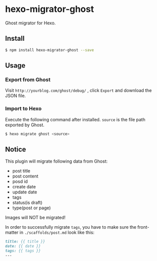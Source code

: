 # hexo-migrator-ghost

Ghost migrator for Hexo.

## Install

``` bash
$ npm install hexo-migrator-ghost --save
```

## Usage

### Export from Ghost

Visit `http://yourblog.com/ghost/debug/` , click `Export` and download the JSON file.

### Import to Hexo

Execute the following command after installed. `source` is the file path exported by Ghost.

``` bash
$ hexo migrate ghost <source>
```

## Notice

This plugin will migrate following data from Ghost:

 - post title
 - post content
 - posd id
 - create date
 - update date
 - tags
 - status(is draft)
 - type(post or page)

Images will NOT be migrated!

In order to successfully migrate `tags`, you have to make sure the front-matter in `./scaffolds/post.md` look like this:

```markdown
title: {{ title }}
date: {{ date }}
tags: {{ tags }}
---

```

[Hexo]: http://zespia.tw/hexo
